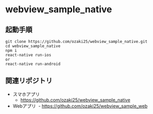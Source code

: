 # webview_sample_native

## 起動手順

```
git clone https://github.com/ozaki25/webview_sample_native.git
cd webview_sample_native
npm i
react-native run-ios
or
react-native run-android
```

## 関連リポジトリ

- スマホアプリ
  - https://github.com/ozaki25/webview_sample_native
- Webアプリ
  - https://github.com/ozaki25/webview_sample_web

